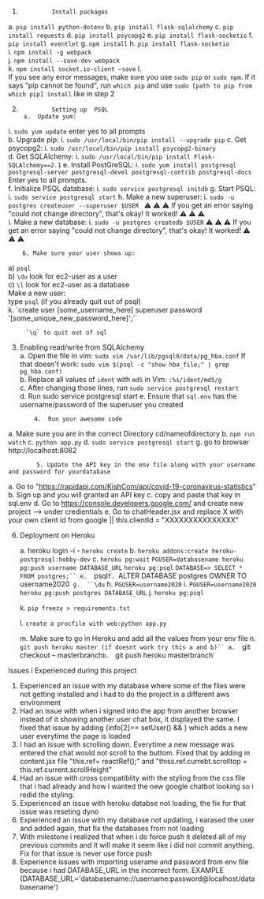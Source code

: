 

                                                                           
1.	            Install packages
a.	`pip install python-dotenv`
b.	`pip install flask-sqlalchemy`
c.	`pip install requests`
d.	`pip install psycopg2`
e.	`pip install flask-socketio`
f.	`pip install eventlet`
g.	`npm install`
h.	`pip install flask-socketio`    
i.	`npm install -g webpack`   
j.	`npm install --save-dev webpack`    
k.	`npm install socket.io-client –save`
l.	
 If you see any error messages, make sure you use `sudo pip` or `sudo npm`. If it says "pip cannot be found", run `which pip` and use `sudo [path to pip from which pip] install` like in step 2 

2.	            Setting up  PSQL
        a.	Update yum: 
i.	    `sudo yum update`
enter yes to all prompts    
b.	Upgrade pip:
i.	`sudo /usr/local/bin/pip install --upgrade pip`
c.	Get psycopg2: 
i.	`sudo /usr/local/bin/pip install psycopg2-binary`   
d.	Get SQLAlchemy: 
i.	`sudo /usr/local/bin/pip install Flask-SQLAlchemy==2.1`
e.	Install PostGreSQL: 
i.	`sudo yum install postgresql postgresql-server postgresql-devel postgresql-contrib postgresql-docs`    
Enter yes to all prompts.    
f.	Initialize PSQL database: 
i.	`sudo service postgresql initdb`
g.	Start PSQL: 
i.	`sudo service postgresql start`
h.	Make a new superuser: 
i.	`sudo -u postgres createuser --superuser $USER `
:warning: :warning: :warning: If you get an error saying "could not change directory", that's okay! It worked! :warning: :warning: :warning:    
i.	Make a new database: 
i.	`sudo -u postgres createdb $USER`
:warning: :warning: :warning: If you get an error saying "could not change directory", that's okay! It worked! :warning: :warning: :warning:        

        6. Make sure your user shows up:   
 a) `psql`     
 b) `\du` look for ec2-user as a user      
 c) `\l` look for ec2-user as a database    
Make a new user:    
   type `psql` 
(if you already quit out of psql)  
k.	   `create user [some_username_here] superuser password '[some_unique_new_password_here]';``  


	     `\q` to quit out of sql  
	     
3.	Enabling read/write from SQLAlchemy  
a.	Open the file in vim: `sudo vim /var/lib/pgsql9/data/pg_hba.conf`
	If that doesn't work: `sudo vim $(psql -c "show hba_file;" | grep pg_hba.conf)`  
b.	Replace all values of `ident` with `md5` in Vim: `:%s/ident/md5/g`  
c.	 After changing those lines, run `sudo service postgresql restart`  
d.	Run sudo service postgresql start
e.	Ensure that `sql.env` has the username/password of the superuser you created


            4.	Run your awesome code 
                
a.	Make sure you are in the correct Directory cd/nameofdirectory
b.	`npm run watch`
c.	`python app.py`
d.  `sudo service postgresql start`
g.	go to browser http://localhost:8082


            5. Update the API key in the env file along with your username and password for yourdatabase
   a. Go to "https://rapidapi.com/KishCom/api/covid-19-coronavirus-statistics"
   b. Sign up and you will granted an API key
   c. copy and paste that key in sql.env
   d. Go to https://console.developers.google.com/ and create new project --> under credientials 
   e. Go to chatHeader.jsx and replace X with your own client id from google ||  this.clientId = "XXXXXXXXXXXXXXX"

6.	Deployment on Heroku

    a.	heroku login -i
                -  `heroku create`
    b.  `heroku addons:create heroku-postgresql:hobby-dev`
    c.	`heroku pg:wait`
                 `PGUSER=databasename heroku pg:push username DATABASE_URL`
                 `heroku pg:psql`
                 `DATABASE=> SELECT * FROM postgres;``
    e.	`psql`
    f.	`ALTER DATABASE postgres OWNER TO username2020`
    g.	``\du` 
    h.	`PGUSER=username2020`
    i.	`PGUSER=username2020 heroku pg:push postgres DATABASE_URL`
    j.	`heroku pg:psql`
    
    k.	`pip freeze > requirements.txt`
    
    l.	`create a procfile with web:python app.py`
    
    m.	Make sure to go in Heroku and add all the values from your env file 
    n.  `git push heroku master (if doesnt work try this a and b)``
    a.	`git checkout – masterbranch`
    b.	` git push heroku masterbranch`


    

Issues i Experienced during this project
1. Experienced an issue with my database where some of the files were not getting installed and i had to do the project in a different aws environment
2. Had an issue with when i signed into the app from another browser instead of it showing another user chat box, it displayed the same. I fixed that issue by adding {info[2]== setUser() && } which adds a new user everytime the page is loaded
3. I had an issue with scrolling down. Everytime a new message was entered the chat would not scroll to the buttom. Fixed that by adding in content.jsx file "this.ref= reactRef();" and "thiss.ref.currebt.scrolltop = this.ref.current.scrollHeight"
4. Had an issue with cross compatiblity with the styling from the css file that i had already and how i wanted the new google chatbot looking so i redid the styling.
5. Experienced an issue with heroku databse not loading, the fix for that issue was reseting dyno
6. Experienced an issue with my database not updating, i earased the user and added again, that fix the databases from not loading
7. With milestone i realized that when i do force push it deleted all of my previous commits and it will make it seem like i did not commit anything. Fix for that issue is never use force push
8. Experience issues with importing userame and password from env file because i had DATABASE_URL in the incorrect form. EXAMPLE  (DATABASE_URL='databasename://username:password@localhost/databasename')


